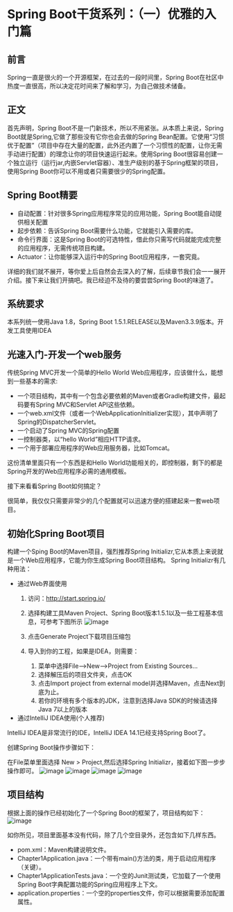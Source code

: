 # Spring Boot干货系列：（一）优雅的入门篇
## 前言
   Spring一直是很火的一个开源框架，在过去的一段时间里，Spring Boot在社区中热度一直很高，所以决定花时间来了解和学习，为自己做技术储备。
## 正文
   首先声明，Spring Boot不是一门新技术，所以不用紧张。从本质上来说，Spring Boot就是Spring,它做了那些没有它你也会去做的Spring Bean配置。它使用“习惯优于配置”（项目中存在大量的配置，此外还内置了一个习惯性的配置，让你无需手动进行配置）的理念让你的项目快速运行起来。使用Spring Boot很容易创建一个独立运行（运行jar,内嵌Servlet容器）、准生产级别的基于Spring框架的项目，使用Spring Boot你可以不用或者只需要很少的Spring配置。
## Spring Boot精要
- 自动配置：针对很多Spring应用程序常见的应用功能，Spring Boot能自动提供相关配置
- 起步依赖：告诉Spring Boot需要什么功能，它就能引入需要的库。
- 命令行界面：这是Spring Boot的可选特性，借此你只需写代码就能完成完整的应用程序，无需传统项目构建。
- Actuator：让你能够深入运行中的Spring Boot应用程序，一套究竟。

详细的我们就不展开，等你爱上后自然会去深入的了解，后续章节我们会一一展开介绍。接下来让我们开搞吧。我已经迫不及待的要尝尝Spring Boot的味道了。
## 系统要求
本系列统一使用Java 1.8，Spring Boot 1.5.1.RELEASE以及Maven3.3.9版本。开发工具使用IDEA
## 光速入门-开发一个web服务
传统Spring MVC开发一个简单的Hello World Web应用程序，应该做什么，能想到一些基本的需求:
- 一个项目结构，其中有一个包含必要依赖的Maven或者Gradle构建文件，最起码要有Spring MVC和Servlet API这些依赖。
- 一个web.xml文件（或者一个WebApplicationInitializer实现），其中声明了Spring的DispatcherServlet。
- 一个启动了Spring MVC的Spring配置
- 一控制器类，以“hello World”相应HTTP请求。
- 一个用于部署应用程序的Web应用服务器，比如Tomcat。

这份清单里面只有一个东西是和Hello World功能相关的，即控制器，剩下的都是Spring开发的Web应用程序必需的通用模板。

接下来看看Spring Boot如何搞定？

很简单，我仅仅只需要非常少的几个配置就可以迅速方便的搭建起来一套web项目。
## 初始化Spring Boot项目
构建一个Sping Boot的Maven项目，强烈推荐Spring Initializr,它从本质上来说就是一个Web应用程序，它能为你生成Spring Boot项目结构。
Spring Initializr有几种用法：
- 通过Web界面使用
    1. 访问：http://start.spring.io/
    2. 选择构建工具Maven Project、Spring Boot版本1.5.1以及一些工程基本信息，可参考下图所示
    ![image](http://upload-images.jianshu.io/upload_images/1637925-8fd3e8f13ba45de6.png?imageMogr2/auto-orient/strip%7CimageView2/2/w/1240)
    3. 点击Generate Project下载项目压缩包
    
    4. 导入到你的工程，如果是IDEA，则需要：
        1. 菜单中选择File–>New–>Project from Existing Sources...
        2. 选择解压后的项目文件夹，点击OK
        3. 点击Import project from external model并选择Maven，点击Next到底为止。
        4. 若你的环境有多个版本的JDK，注意到选择Java SDK的时候请选择Java 7以上的版本
- 通过IntelliJ IDEA使用(个人推荐)

IntelliJ IDEA是非常流行的IDE，IntelliJ IDEA 14.1已经支持Spring Boot了。

创建Spring Boot操作步骤如下：

在File菜单里面选择 New > Project,然后选择Spring Initializr，接着如下图一步步操作即可。
![image](http://upload-images.jianshu.io/upload_images/1637925-106fd2bbdd0d0cfd.png?imageMogr2/auto-orient/strip%7CimageView2/2/w/1240)
![image](http://upload-images.jianshu.io/upload_images/1637925-2f6daafd0fd15e0e.png?imageMogr2/auto-orient/strip%7CimageView2/2/w/1240)
![image](http://upload-images.jianshu.io/upload_images/1637925-abff3fb18e51cf78.png?imageMogr2/auto-orient/strip%7CimageView2/2/w/1240)
![image](http://upload-images.jianshu.io/upload_images/1637925-4abbae7dfbc06430.png?imageMogr2/auto-orient/strip%7CimageView2/2/w/1240)
## 项目结构
根据上面的操作已经初始化了一个Spring Boot的框架了，项目结构如下：
![image](http://upload-images.jianshu.io/upload_images/1637925-53b06a5289301aea.png?imageMogr2/auto-orient/strip%7CimageView2/2/w/1240)

如你所见，项目里面基本没有代码，除了几个空目录外，还包含如下几样东西。
- pom.xml：Maven构建说明文件。
- Chapter1Application.java：一个带有main()方法的类，用于启动应用程序（关键）。
- Chapter1ApplicationTests.java：一个空的Junit测试类，它加载了一个使用Spring Boot字典配置功能的Spring应用程序上下文。
- application.properties：一个空的properties文件，你可以根据需要添加配置属性。